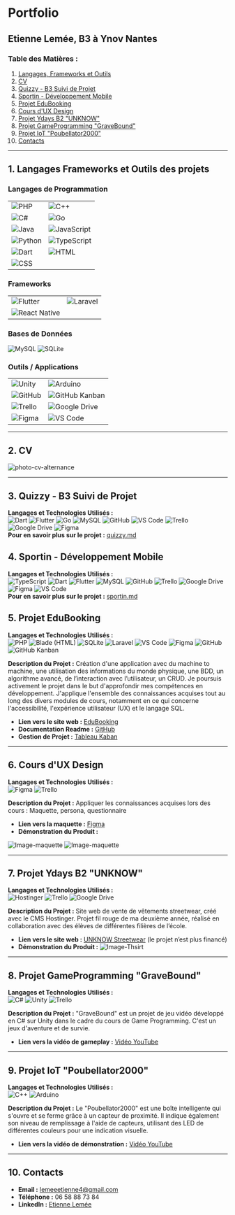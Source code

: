 # Portfolio
## Etienne Lemée, B3 à Ynov Nantes

### Table des Matières :
1. [Langages, Frameworks et Outils](#1-langages-frameworks-et-outils-des-projets)
2. [CV](#2-cv)
3. [Quizzy - B3 Suivi de Projet](#3-quizzy---b3-suivi-de-projet)
4. [Sportin - Développement Mobile](#4-sportin---développement-mobile)
5. [Projet EduBooking](#5-projet-edubooking)
6. [Cours d'UX Design](#6-cours-dux-design)
7. [Projet Ydays B2 "UNKNOW"](#7-projet-ydays-b2-unknow)
8. [Projet GameProgramming "GraveBound"](#8-projet-gameprogramming-gravebound)
9. [Projet IoT "Poubellator2000"](#9-projet-iot-poubellator2000)
10. [Contacts](#10-contacts)

---

## 1. Langages Frameworks et Outils des projets

### Langages de Programmation  
|  |  |
|---------|-------|
| ![PHP](https://img.shields.io/badge/PHP-7.4-777BB4?logo=php&logoColor=white) | ![C++](https://img.shields.io/badge/C++-14-00599C?logo=c%2B%2B&logoColor=white) |
| ![C#](https://img.shields.io/badge/C%23-.NET_6-239120?logo=c-sharp&logoColor=white) | ![Go](https://img.shields.io/badge/Go-1.17-00ADD8?logo=go&logoColor=white) |
| ![Java](https://img.shields.io/badge/Java-11-007396?logo=java&logoColor=white) | ![JavaScript](https://img.shields.io/badge/JavaScript-ES6-F7DF1E?logo=javascript&logoColor=black) |
| ![Python](https://img.shields.io/badge/Python-3.9.7-3776AB?logo=python&logoColor=white) | ![TypeScript](https://img.shields.io/badge/TypeScript-4.4.3-3178C6?logo=typescript&logoColor=white) |
| ![Dart](https://img.shields.io/badge/Dart-0175C2?logo=dart&logoColor=white) | ![HTML](https://img.shields.io/badge/HTML-5-E34F26?logo=html5&logoColor=white) |
| ![CSS](https://img.shields.io/badge/CSS-3-1572B6?logo=css3&logoColor=white) | |  

### Frameworks  
|  |  |
|-----------|-------|
| ![Flutter](https://img.shields.io/badge/Flutter-02569B?logo=flutter&logoColor=white) | ![Laravel](https://img.shields.io/badge/Laravel-v8-FF2D20?logo=laravel&logoColor=white) |
| ![React Native](https://img.shields.io/badge/React_Native-0.66.3-61DAFB?logo=react&logoColor=black) | |  

### Bases de Données  
 ![MySQL](https://img.shields.io/badge/MySQL-4479A1?logo=mysql&logoColor=white)  ![SQLite](https://img.shields.io/badge/SQLite-3-003B57?logo=sqlite&logoColor=white)  

### Outils / Applications  
|  |  |
|-------|-------|
| ![Unity](https://img.shields.io/badge/Unity-2020-000000?logo=unity&logoColor=white) | ![Arduino](https://img.shields.io/badge/Arduino-00878F?logo=arduino&logoColor=white) |
| ![GitHub](https://img.shields.io/badge/GitHub-181717?logo=github&logoColor=white) | ![GitHub Kanban](https://img.shields.io/badge/GitHub_Kanban-181717?logo=github&logoColor=white) |
| ![Trello](https://img.shields.io/badge/Trello-0052CC?logo=trello&logoColor=white) | ![Google Drive](https://img.shields.io/badge/Google_Drive-4285F4?logo=google-drive&logoColor=white) |
| ![Figma](https://img.shields.io/badge/Figma-Design-orange?logo=figma) | ![VS Code](https://img.shields.io/badge/VS_Code-007ACC?logo=visual-studio-code&logoColor=white) |

---

## 2. CV
![photo-cv-alternance](assets/photo-cv-alternance.png)

---

## 3. Quizzy - B3 Suivi de Projet  
**Langages et Technologies Utilisés :**  
![Dart](https://img.shields.io/badge/Dart-0175C2?logo=dart&logoColor=white) ![Flutter](https://img.shields.io/badge/Flutter-02569B?logo=flutter&logoColor=white)
![Go](https://img.shields.io/badge/Go-00ADD8?logo=go&logoColor=white) ![MySQL](https://img.shields.io/badge/MySQL-4479A1?logo=mysql&logoColor=white)
![GitHub](https://img.shields.io/badge/GitHub-181717?logo=github&logoColor=white) ![VS Code](https://img.shields.io/badge/VS_Code-007ACC?logo=visual-studio-code&logoColor=white)
![Trello](https://img.shields.io/badge/Trello-0052CC?logo=trello&logoColor=white) ![Google Drive](https://img.shields.io/badge/Google_Drive-4285F4?logo=google-drive&logoColor=white)
![Figma](https://img.shields.io/badge/Figma-Design-orange?logo=figma)  
**Pour en savoir plus sur le projet :**
[quizzy.md](<projet-fil-rouge/Projet fil rouge.md>)

## 4. Sportin - Développement Mobile  
**Langages et Technologies Utilisés :**  
![TypeScript](https://img.shields.io/badge/TypeScript-4.4.3-3178C6?logo=typescript&logoColor=white)
![Dart](https://img.shields.io/badge/Dart-0175C2?logo=dart&logoColor=white)
![Flutter](https://img.shields.io/badge/Flutter-02569B?logo=flutter&logoColor=white)
![MySQL](https://img.shields.io/badge/MySQL-4479A1?logo=mysql&logoColor=white)
![GitHub](https://img.shields.io/badge/GitHub-181717?logo=github&logoColor=white)
![Trello](https://img.shields.io/badge/Trello-0052CC?logo=trello&logoColor=white)
![Google Drive](https://img.shields.io/badge/Google_Drive-4285F4?logo=google-drive&logoColor=white)
![Figma](https://img.shields.io/badge/Figma-Design-orange?logo=figma)
![VS Code](https://img.shields.io/badge/VS_Code-007ACC?logo=visual-studio-code&logoColor=white)  
**Pour en savoir plus sur le projet :**
[sportin.md](<sportin/sportin.md>)

## 5. Projet EduBooking
**Langages et Technologies Utilisés :**  
![PHP](https://img.shields.io/badge/PHP-7.4-777BB4?logo=php&logoColor=white) 
![Blade (HTML)](https://img.shields.io/badge/Blade-HTML-blue)
![SQLite](https://img.shields.io/badge/SQLite-3-003B57?logo=sqlite&logoColor=white)
![Laravel](https://img.shields.io/badge/Laravel-v8-FF2D20?logo=laravel&logoColor=white)
![VS Code](https://img.shields.io/badge/VS_Code-007ACC?logo=visual-studio-code&logoColor=white)
![Figma](https://img.shields.io/badge/Figma-Design-orange?logo=figma)
![GitHub](https://img.shields.io/badge/GitHub-181717?logo=github&logoColor=white)
![GitHub Kanban](https://img.shields.io/badge/GitHub_Kanban-181717?logo=github&logoColor=white)

**Description du Projet :** Création d'une application avec du machine to machine, une utilisation des informations du monde physique, une BDD, un algorithme avancé, de l’interaction avec l’utilisateur, un CRUD. Je poursuis activement le projet dans le but d'approfondir mes compétences en développement. J'applique l'ensemble des connaissances acquises tout au long des divers modules de cours, notamment en ce qui concerne l'accessibilité, l'expérience utilisateur (UX) et le langage SQL.

- **Lien vers le site web :** [EduBooking](https://edubooking.000webhostapp.com)
- **Documentation Readme :** [GitHub](https://github.com/EtienneLm/Projet-EduBooking-B2)
- **Gestion de Projet :** [Tableau Kaban](https://github.com/users/EtienneLm/projects/2)

---

## 6. Cours d'UX Design  
**Langages et Technologies Utilisés :**  
![Figma](https://img.shields.io/badge/Figma-Design-orange?logo=figma)
![Trello](https://img.shields.io/badge/Trello-0052CC?logo=trello&logoColor=white)

**Description du Projet :** Appliquer les connaissances acquises lors des cours : Maquette, persona, questionnaire 
- **Lien vers la maquette :** [Figma](https://www.figma.com/design/CslSiGrZHYO7bjdchYZAUi/Ynov-UX-Projet-FreePrints?node-id=1-378&t=pl1rD0o81aj0NBFE-0)
- **Démonstration du Produit :**

![Image-maquette](assets/screen_maquette-3.png) ![Image-maquette](assets/screen_maquette-1.png)


---

## 7. Projet Ydays B2 "UNKNOW"  
**Langages et Technologies Utilisés :**  
![Hostinger](https://img.shields.io/badge/Hostinger-CMS-blue)
![Trello](https://img.shields.io/badge/Trello-0052CC?logo=trello&logoColor=white)
![Google Drive](https://img.shields.io/badge/Google_Drive-4285F4?logo=google-drive&logoColor=white)

**Description du Projet :** Site web de vente de vêtements streetwear, créé avec le CMS Hostinger. Projet fil rouge de ma deuxième année, réalisé en collaboration avec des élèves de différentes filières de l’école.
- **Lien vers le site web :** [UNKNOW Streetwear](https://unknow-streetwear.com) (le projet n’est plus financé)
- **Démonstration du Produit :** ![Image-Thsirt](assets/photo-thsirt.png)

---


## 8. Projet GameProgramming "GraveBound"  
**Langages et Technologies Utilisés :**  
![C#](https://img.shields.io/badge/C%23-.NET_6-239120?logo=c-sharp&logoColor=white) 
![Unity](https://img.shields.io/badge/Unity-2020-000000?logo=unity&logoColor=white) 
![Trello](https://img.shields.io/badge/Trello-0052CC?logo=trello&logoColor=white)

**Description du Projet :** "GraveBound" est un projet de jeu vidéo développé en C# sur Unity dans le cadre du cours de Game Programming. C'est un jeux d'aventure et de survie.
- **Lien vers la vidéo de gameplay :** [Vidéo YouTube](https://youtu.be/Pn65kcbow58?si=G3FcakucEF9RHi8t)

---

## 9. Projet IoT "Poubellator2000"  
**Langages et Technologies Utilisés :**  
![C++](https://img.shields.io/badge/C++-14-00599C?logo=c%2B%2B&logoColor=white)
![Arduino](https://img.shields.io/badge/Arduino-00878F?logo=arduino&logoColor=white)

**Description du Projet :** Le "Poubellator2000" est une boîte intelligente qui s'ouvre et se ferme grâce à un capteur de proximité. Il indique également son niveau de remplissage à l'aide de capteurs, utilisant des LED de différentes couleurs pour une indication visuelle.

- **Lien vers la vidéo de démonstration :** [Vidéo YouTube](https://youtube.com/shorts/_9lEEj-H3SE?feature=share)

---

## 10. Contacts
- **Email :** lemeeetienne4@gmail.com
- **Téléphone :** 06 58 88 73 84
- **LinkedIn :** [Etienne Lemée](https://www.linkedin.com/in/etienne-lemee/)

<!---
## 9. Projet Game "AstroBird"
**Langages et Technologies Utilisés :**
![JavaScript](https://img.shields.io/badge/JavaScript-ES6-yellow) ![HTML](https://img.shields.io/badge/HTML-5-orange) ![CSS](https://img.shields.io/badge/CSS-3-orange)

**Description du Projet :** "AstroBird" est un jeu inspiré de Flappy Bird, mais avec un thème spatial. Développé dans le cadre d'un projet de cours lors de ma première année d'études. Les graphismes ont été spécialement créés pour le projet afin de donner vie à son univers spatial.

- **Lien vers la vidéo de présentation :** [Vidéo YouTube](https://youtu.be/gxBz-4nGVCc)
---
--->

<!---

## 6. Projet Ydiscover B2 “WebMusYc”
**Langages et Technologies Utilisés :**
![Python](https://img.shields.io/badge/Python-3.9.7-blue) ![SQLite](https://img.shields.io/badge/SQLite-3-green) ![HTML](https://img.shields.io/badge/HTML-5-orange) ![CSS](https://img.shields.io/badge/CSS-3-orange)

**Description du Projet :** *Projet non achevé*. Création d'un site web permettant la génération de playlists et de blindtests, en utilisant l'API Spotify.  

![Image-webmus](assets/screen-webmusyc.png)
---
--->
